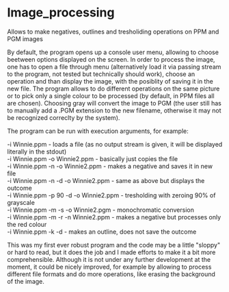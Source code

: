 # Image_processing
Allows to make negatives, outlines and tresholiding operations on PPM and PGM images

By default, the program opens up a console user menu, allowing to choose beetween options displayed on the screen. In order to process the image, one has to open a file through menu (alternatively load it via passing stream to the program, not tested but technically should work), choose an operation and than display the image, with the posiblity of saving it in the new file. The program allows to do different operations on the same picture or to pick only a single colour to be processed (by default, in PPM files all are chosen). Choosing gray will convert the image to PGM (the user still has to manually add a .PGM extension to the new filename, otherwise it may not be recognized correclty by the system).   

The program can be run with execution arguments, for example:
  
  -i Winnie.ppm - loads a file (as no output stream is given, it will be displayed literally in the stdout)  
  -i Winnie.ppm -o Winnie2.ppm - basically just copies the file  
  -i Winnie.ppm -n -o Winnie2.ppm - makes a negative and saves it in new file  
  -i Winnie.ppm -n -d -o Winnie2.ppm - same as above but displays the outcome  
  -i Winnie.ppm -p 90 -d -o Winnie2.ppm - tresholding with zeroing 90% of grayscale  
  -i Winnie.ppm -m -s -o Winnie2.pgm - monochromatic conversion  
  -i Winnie.ppm -m -r -n Winnie2.ppm - makes a negative but processes only the red colour  
  -i Winnie.ppm -k -d - makes an outline, does not save the outcome  
  
This was my first ever robust program and the code may be a little "sloppy" or hard to read, but it does the job and I made efforts to make it a bit more comprehensible. Although it is not under any further development at the moment, it could be nicely improved, for example by allowing to process different file formats and do more operations, like erasing the background of the image.

  
